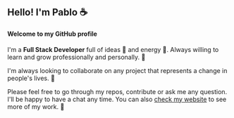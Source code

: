 ## Hello! I'm Pablo :coffee:
#### Welcome to my GitHub profile


I'm a **Full Stack Developer** full of ideas :thought_balloon: and energy :battery:. Always willing to learn and grow professionally and personally. :notebook:

I'm always looking to collaborate on any project that represents a change in people's lives. :sunrise_over_mountains: 

Please feel free to go through my repos, contribute or ask me any question. I'll be happy to have a chat any time. You can also [check my website](https://www.pablodeveloper.me/) to see more of my work. :bicyclist:

